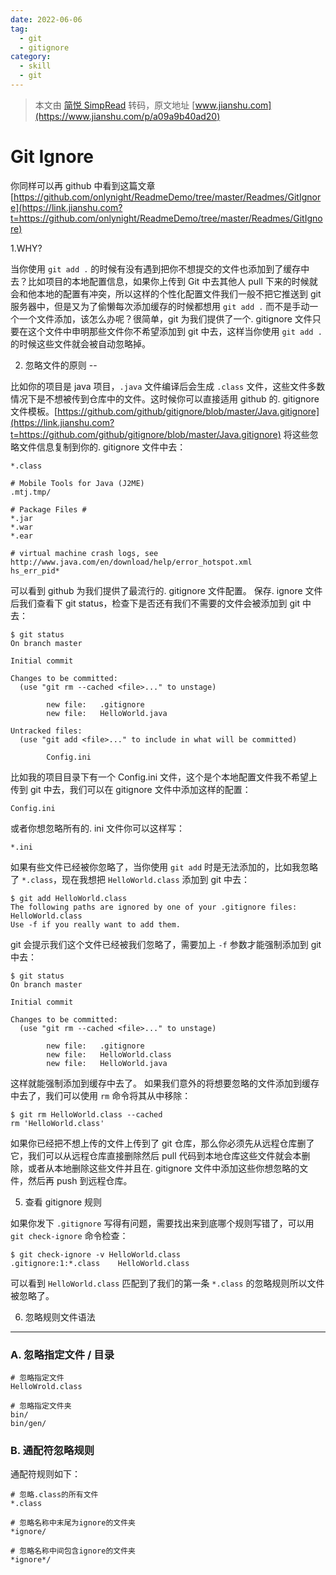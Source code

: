 ```yaml
---
date: 2022-06-06
tag:
  - git
  - gitignore
category:
  - skill
  - git
---
```



> 本文由 [简悦 SimpRead](http://ksria.com/simpread/) 转码，原文地址 [www.jianshu.com](https://www.jianshu.com/p/a09a9b40ad20)

Git Ignore
==========


你同样可以再 github 中看到这篇文章
[https://github.com/onlynight/ReadmeDemo/tree/master/Readmes/GitIgnore](https://link.jianshu.com?t=https://github.com/onlynight/ReadmeDemo/tree/master/Readmes/GitIgnore)

1.WHY?


当你使用 `git add .` 的时候有没有遇到把你不想提交的文件也添加到了缓存中去？比如项目的本地配置信息，如果你上传到 Git 中去其他人 pull 下来的时候就会和他本地的配置有冲突，所以这样的个性化配置文件我们一般不把它推送到 git 服务器中，但是又为了偷懒每次添加缓存的时候都想用 `git add .` 而不是手动一个一个文件添加，该怎么办呢？很简单，git 为我们提供了一个. gitignore 文件只要在这个文件中申明那些文件你不希望添加到 git 中去，这样当你使用 `git add .` 的时候这些文件就会被自动忽略掉。

2. 忽略文件的原则
--

比如你的项目是 java 项目，`.java` 文件编译后会生成 `.class` 文件，这些文件多数情况下是不想被传到仓库中的文件。这时候你可以直接适用 github 的. gitignore 文件模板。[https://github.com/github/gitignore/blob/master/Java.gitignore](https://link.jianshu.com?t=https://github.com/github/gitignore/blob/master/Java.gitignore) 将这些忽略文件信息复制到你的. gitignore 文件中去：

```
*.class

# Mobile Tools for Java (J2ME)
.mtj.tmp/

# Package Files #
*.jar
*.war
*.ear

# virtual machine crash logs, see http://www.java.com/en/download/help/error_hotspot.xml
hs_err_pid*
```

可以看到 github 为我们提供了最流行的. gitignore 文件配置。
保存. ignore 文件后我们查看下 git status，检查下是否还有我们不需要的文件会被添加到 git 中去：

```
$ git status
On branch master

Initial commit

Changes to be committed:
  (use "git rm --cached <file>..." to unstage)

        new file:   .gitignore
        new file:   HelloWorld.java

Untracked files:
  (use "git add <file>..." to include in what will be committed)

        Config.ini
```

比如我的项目目录下有一个 Config.ini 文件，这个是个本地配置文件我不希望上传到 git 中去，我们可以在 gitignore 文件中添加这样的配置：

```
Config.ini
```

或者你想忽略所有的. ini 文件你可以这样写：

```
*.ini
```

如果有些文件已经被你忽略了，当你使用 `git add` 时是无法添加的，比如我忽略了 `*.class`，现在我想把 `HelloWorld.class` 添加到 git 中去：

```
$ git add HelloWorld.class
The following paths are ignored by one of your .gitignore files:
HelloWorld.class
Use -f if you really want to add them.
```

git 会提示我们这个文件已经被我们忽略了，需要加上 `-f` 参数才能强制添加到 git 中去：

```
$ git status
On branch master

Initial commit

Changes to be committed:
  (use "git rm --cached <file>..." to unstage)

        new file:   .gitignore
        new file:   HelloWorld.class
        new file:   HelloWorld.java
```

这样就能强制添加到缓存中去了。
如果我们意外的将想要忽略的文件添加到缓存中去了，我们可以使用 `rm` 命令将其从中移除：

```
$ git rm HelloWorld.class --cached
rm 'HelloWorld.class'
```

如果你已经把不想上传的文件上传到了 git 仓库，那么你必须先从远程仓库删了它，我们可以从远程仓库直接删除然后 pull 代码到本地仓库这些文件就会本删除，或者从本地删除这些文件并且在. gitignore 文件中添加这些你想忽略的文件，然后再 push 到远程仓库。

5. 查看 gitignore 规则


如果你发下 `.gitignore` 写得有问题，需要找出来到底哪个规则写错了，可以用 `git check-ignore` 命令检查：

```
$ git check-ignore -v HelloWorld.class
.gitignore:1:*.class    HelloWorld.class
```

可以看到 `HelloWorld.class` 匹配到了我们的第一条 `*.class` 的忽略规则所以文件被忽略了。

6. 忽略规则文件语法
-----

### A. 忽略指定文件 / 目录

```
# 忽略指定文件
HelloWrold.class

# 忽略指定文件夹
bin/
bin/gen/
```

### B. 通配符忽略规则

通配符规则如下：

```
# 忽略.class的所有文件
*.class

# 忽略名称中末尾为ignore的文件夹
*ignore/

# 忽略名称中间包含ignore的文件夹
*ignore*/
```
